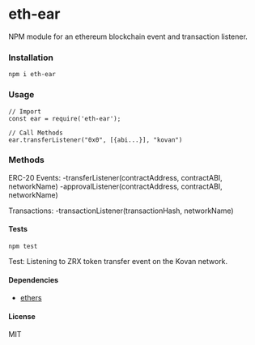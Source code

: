 # eth-ear
NPM module for an ethereum blockchain event and transaction listener.

### Installation

```
npm i eth-ear
```

### Usage

```
// Import
const ear = require('eth-ear');

// Call Methods
ear.transferListener("0x0", [{abi...}], "kovan")
```

### Methods

ERC-20 Events:
-transferListener(contractAddress, contractABI, networkName)
-approvalListener(contractAddress, contractABI, networkName)


Transactions:
-transactionListener(transactionHash, networkName)

#### Tests

```
npm test
```

Test: Listening to ZRX token transfer event on the Kovan network.

#### Dependencies
- [ethers](https://www.npmjs.com/package/ethers)

#### License

MIT
